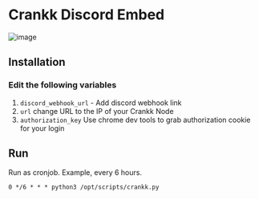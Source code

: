# Crankk Discord Embed
![image](https://github.com/sicXnull/Crankk-Discord-Embed/assets/31908995/feef4bd6-e644-4042-ab89-2bce643619a0)



## Installation


### Edit the following variables

1. `discord_webhook_url` - Add discord webhook link
2. `url` change URL to the IP of your Crankk Node
3. `authorization_key` Use chrome dev tools to grab authorization cookie for your login

## Run 

Run as cronjob. Example, every 6 hours. 

```
0 */6 * * * python3 /opt/scripts/crankk.py
```
